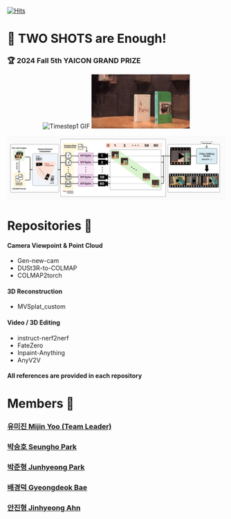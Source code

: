 [![Hits](https://hits.seeyoufarm.com/api/count/incr/badge.svg?url=https%3A%2F%2Fgithub.com%2FThree-Shots-Are-Enough&count_bg=%238966FF&title_bg=%23555555&icon=&icon_color=%23E7E7E7&title=Visitors&edge_flat=false)](https://hits.seeyoufarm.com)

# 🔫 TWO SHOTS are Enough!
### 🏆 2024 Fall 5th YAICON GRAND PRIZE

<p align="center">
  <img src="../assets/yaicon_timestep1_true.gif" alt="Timestep1 GIF" width="45%" />
  <img src="../assets/result-git.gif" alt="Dynamic Result GIF" width="45%" />
</p>

![Pipeline](../assets/Total_Pipeline.png)

# Repositories 👀

#### Camera Viewpoint & Point Cloud
- Gen-new-cam
- DUSt3R-to-COLMAP
- COLMAP2torch 

#### 3D Reconstruction
- MVSplat_custom

#### Video / 3D Editing
- instruct-nerf2nerf
- FateZero
- Inpaint-Anything
- AnyV2V

#### All references are provided in each repository

# Members 👋

### [유미진 Mijin Yoo (Team Leader)](https://github.com/yoomimi)


### [박승호 Seungho Park](https://github.com/Nugu-ai)

### [박준형 Junhyeong Park](https://github.com/jun-brro)


### [배경덕 Gyeongdeok Bae](https://github.com/bgduck33)


### [안진형 Jinhyeong Ahn](https://github.com/Jinjinjinnn)
